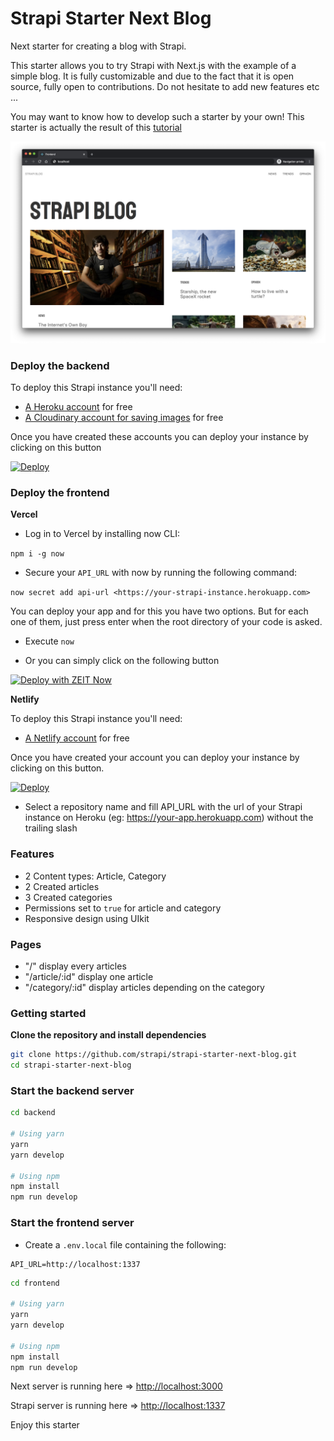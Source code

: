 # Strapi Starter Next Blog

Next starter for creating a blog with Strapi.

This starter allows you to try Strapi with Next.js with the example of a simple blog. It is fully customizable and due to the fact that it is open source, fully open to contributions. Do not hesitate to add new features etc ...

You may want to know how to develop such a starter by your own! This starter is actually the result of this [tutorial](https://strapi.io/blog/build-a-blog-with-next-react-js-strapi-and-apollo)

![screenshot image](./screenshot.png)

### Deploy the backend

To deploy this Strapi instance you'll need:

- [A Heroku account](https://signup.heroku.com/) for free
- [A Cloudinary account for saving images](https://cloudinary.com/users/register/free) for free

Once you have created these accounts you can deploy your instance by clicking on this button

[![Deploy](https://www.herokucdn.com/deploy/button.svg)](https://heroku.com/deploy?template=https://github.com/strapi/strapi-starter-next-blog)

### Deploy the frontend

**Vercel**

  - Log in to Vercel by installing now CLI:

  `npm i -g now`

  - Secure your `API_URL` with now by running the following command:

  `now secret add api-url <https://your-strapi-instance.herokuapp.com>`

You can deploy your app and for this you have two options. But for each one of them, just press enter when the root directory of your code is asked.

  - Execute `now`

  - Or you can simply click on the following button

[![Deploy with ZEIT Now](https://zeit.co/button)](https://zeit.co/new/project?template=https://github.com/strapi/strapi-starter-next-blog)

**Netlify**

To deploy this Strapi instance you'll need:

  - [A Netlify account](https://app.netlify.com/signup) for free

Once you have created your account you can deploy your instance by clicking on this button.

[![Deploy](https://www.netlify.com/img/deploy/button.svg)](https://app.netlify.com/start/deploy?repository=https://github.com/strapi/strapi-starter-next-blog)

  - Select a repository name and fill API_URL with the url of your Strapi instance on Heroku (eg: https://your-app.herokuapp.com) without the trailing slash

### Features

  - 2 Content types: Article, Category
  - 2 Created articles
  - 3 Created categories
  - Permissions set to `true` for article and category
  - Responsive design using UIkit

### Pages

  - "/" display every articles
  - "/article/:id" display one article
  - "/category/:id" display articles depending on the category

### Getting started

**Clone the repository and install dependencies**

```bash
git clone https://github.com/strapi/strapi-starter-next-blog.git
cd strapi-starter-next-blog
```

### Start the backend server

```bash
cd backend

# Using yarn
yarn
yarn develop

# Using npm
npm install
npm run develop
```

### Start the frontend server


  - Create a `.env.local` file containing the following:

```
API_URL=http://localhost:1337
```


```bash
cd frontend

# Using yarn
yarn
yarn develop

# Using npm
npm install
npm run develop
```

Next server is running here => [http://localhost:3000](http://localhost:3000)

Strapi server is running here => [http://localhost:1337](http://localhost:1337)

Enjoy this starter
